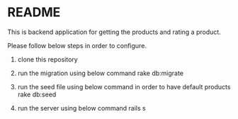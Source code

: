 # README

This is backend application for getting the products and rating a product.

Please follow below steps in order to configure.

1. clone this repository

2. run the migration using below command
    rake db:migrate

2. run the seed file using below command in order to have default products
    rake db:seed

3. run the server using below command
    rails s

